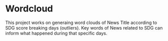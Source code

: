 # Wordcloud

This project works on generaing word clouds of News Title according to SDG score breaking days (outliers). Key words of News related to SDG can inform what happened during that specific days.
